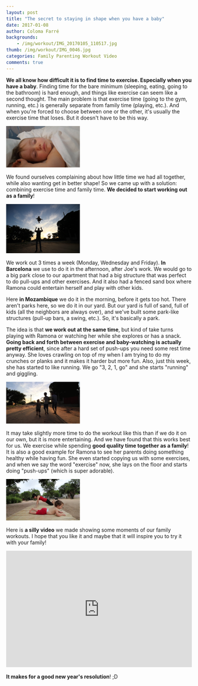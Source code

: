 ```yaml
---
layout: post
title: "The secret to staying in shape when you have a baby"
date: 2017-01-08
author: Coloma Farré
backgrounds:
    - /img/workout/IMG_20170105_110517.jpg
thumb: /img/workout/IMG_0046.jpg
categories: Family Parenting Workout Video
comments: true
---
```


**We all know how difficult it is to find time to exercise. Especially when you have a baby**. Finding time for the bare minimum (sleeping, eating, going to the bathroom) is hard enough, and things like exercise can seem like a second thought. The main problem is that exercise time (going to the gym, running, etc.) is generally separate from family time (playing, etc.). And when you're forced to choose between one or the other, it's usually the exercise time that loses. But it doesn't have to be this way.

<a href="/img/workout/20161125_065646.jpg"> <img border="0" src= "/img/workout/20161125_065646.jpg" width="200"></a>

We found ourselves complaining about how little time we had all together, while also wanting get in better shape! So we came up with a solution: combining exercise time and family time. **We decided to start working out as a family**!

<a href="/img/workout/IMG_0516.JPG"> <img border="0" src= "/img/workout/IMG_0516.JPG" width="200"></a>

We work out 3 times a week (Monday, Wednesday and Friday). **In Barcelona** we use to do it in the afternoon, after Joe's work. We would go to a big park close to our apartment that had a big structure that was perfect to do pull-ups and other exercises. And it also had a fenced sand box where Ramona could entertain herself and play with other kids.

Here **in Mozambique** we do it in the morning, before it gets too hot. There aren't parks here, so we do it in our yard. But our yard is full of sand, full of kids (all the neighbors are always over), and we've built some park-like structures (pull-up bars, a swing, etc.). So, it's basically a park.

The idea is that **we work out at the same time**, but kind of take turns playing with Ramona or watching her while she explores or has a snack. **Going back and forth between exercise and baby-watching is actually pretty efficient**, since after a hard set of push-ups you need some rest time anyway. She loves crawling on top of my when I am trying to do my crunches or planks and it makes it harder but more fun. Also, just this week, she has started to like running. We go "3, 2, 1, go" and she starts "running" and giggling.

<a href="/img/workout/running.gif"> <img border="0" src= "/img/workout/running.gif" width="200"></a>

It may take slightly more time to do the workout like this than if we do it on our own, but it is more entertaining. And we have found that this works best for us. We exercise while spending **good quality time together as a family**! It is also a good example for Ramona to see her parents doing something healthy while having fun. She even started copying us with some exercises, and when we say the word "exercise" now, she lays on the floor and starts doing "push-ups" (which is super adorable).

<a href="/img/workout/pushups.gif"> <img border="0" src= "/img/workout/pushups.gif" width="200"></a>

Here is **a silly video** we made showing some moments of our family workouts. I hope that you like it and maybe that it will inspire you to try it with your family!

<iframe width="100%" height="315" src="https://www.youtube.com/embed/SxohADdwtVg" frameborder="0" allowfullscreen></iframe>

**It makes for a good new year's resolution**! ;D
